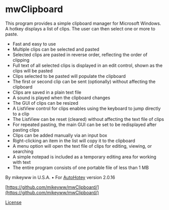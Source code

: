 # mwClipboard

This program provides a simple clipboard manager for Microsoft Windows. A hotkey displays a list of clips. The user can then select one or more to paste.

- Fast and easy to use
- Multiple clips can be selected and pasted
- Selected clips are pasted in reverse order, reflecting the order of clipping
- Full text of all selected clips is displayed in an edit control, shown as the clips will be pasted
- Clips selected to be pasted will populate the clipboard
- The first or second clip can be sent (optionally) without affecting the clipboard
- Clips are saved in a plain text file
- A sound is played when the clipboard changes
- The GUI of clips can be resized
- A ListView control for clips enables using the keyboard to jump directly to a clip
- The ListView can be reset (cleared) without affecting the text file of clips
- For repeated pasting, the main GUI can be set to be redisplayed after pasting clips
- Clips can be added manually via an input box
- Right-clicking an item in the list will copy it to the clipboard
- A menu option will open the text file of clips for editing, viewing, or searching
- A simple notepad is included as a temporary editing area for working with text
- The entire program consists of one portable file of less than 1 MB

By mikeyww in U.S.A. • For [AutoHotey](https://autohotkey.com/) version 2.0.16

[https://github.com/mikeyww/mwClipboard/](https://github.com/mikeyww/mwClipboard/)

[License](https://github.com/mikeyww/mwClipboard/blob/main/LICENSE)
